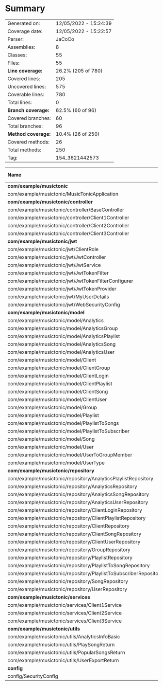 # Summary
|||
|:---|:---|
| Generated on: | 12/05/2022 - 15:24:39 |
| Coverage date: | 12/05/2022 - 15:22:57 |
| Parser: | JaCoCo |
| Assemblies: | 8 |
| Classes: | 55 |
| Files: | 55 |
| **Line coverage:** | 26.2% (205 of 780) |
| Covered lines: | 205 |
| Uncovered lines: | 575 |
| Coverable lines: | 780 |
| Total lines: | 0 |
| **Branch coverage:** | 62.5% (60 of 96) |
| Covered branches: | 60 |
| Total branches: | 96 |
| **Method coverage:** | 10.4% (26 of 250) |
| Covered methods: | 26 |
| Total methods: | 250 |
| Tag: | 154_3621442573 |

|**Name**|**Covered**|**Uncovered**|**Coverable**|**Total**|**Line coverage**|**Covered**|**Total**|**Branch coverage**|**Covered**|**Total**|**Method coverage**|
|:---|---:|---:|---:|---:|---:|---:|---:|---:|---:|---:|---:|
|**com/example/musictonic**|**1**|**2**|**3**|**0**|**33.3%**|**0**|**0**|****|**1**|**2**|**50%**|
|com/example/musictonic/MusicTonicApplication|1|2|3|0|33.3%|0|0||1|2|50%|
|**com/example/musictonic/controller**|**35**|**29**|**64**|**0**|**54.6%**|**2**|**2**|**100%**|**12**|**13**|**92.3%**|
|com/example/musictonic/controller/BaseController|1|1|2|0|50%|0|0||1|2|50%|
|com/example/musictonic/controller/Client1Controller|22|20|42|0|52.3%|0|0||6|6|100%|
|com/example/musictonic/controller/Client2Controller|3|4|7|0|42.8%|0|0||2|2|100%|
|com/example/musictonic/controller/Client3Controller|9|4|13|0|69.2%|2|2|100%|3|3|100%|
|**com/example/musictonic/jwt**|**0**|**101**|**101**|**0**|**0%**|**0**|**14**|**0%**|**0**|**26**|**0%**|
|com/example/musictonic/jwt/ClientRole|0|3|3|0|0%|0|0||0|2|0%|
|com/example/musictonic/jwt/JwtController|0|3|3|0|0%|0|0||0|3|0%|
|com/example/musictonic/jwt/JwtService|0|13|13|0|0%|0|4|0%|0|3|0%|
|com/example/musictonic/jwt/JwtTokenFilter|0|13|13|0|0%|0|4|0%|0|2|0%|
|com/example/musictonic/jwt/JwtTokenFilterConfigurer|0|6|6|0|0%|0|0||0|2|0%|
|com/example/musictonic/jwt/JwtTokenProvider|0|25|25|0|0%|0|4|0%|0|7|0%|
|com/example/musictonic/jwt/MyUserDetails|0|13|13|0|0%|0|2|0%|0|2|0%|
|com/example/musictonic/jwt/WebSecurityConfig|0|25|25|0|0%|0|0||0|5|0%|
|**com/example/musictonic/model**|**0**|**355**|**355**|**0**|**0%**|**0**|**0**|****|**0**|**165**|**0%**|
|com/example/musictonic/model/Analytics|0|36|36|0|0%|0|0||0|17|0%|
|com/example/musictonic/model/AnalyticsGroup|0|7|7|0|0%|0|0||0|2|0%|
|com/example/musictonic/model/AnalyticsPlaylist|0|11|11|0|0%|0|0||0|3|0%|
|com/example/musictonic/model/AnalyticsSong|0|20|20|0|0%|0|0||0|9|0%|
|com/example/musictonic/model/AnalyticsUser|0|21|21|0|0%|0|0||0|10|0%|
|com/example/musictonic/model/Client|0|9|9|0|0%|0|0||0|4|0%|
|com/example/musictonic/model/ClientGroup|0|17|17|0|0%|0|0||0|9|0%|
|com/example/musictonic/model/ClientLogin|0|12|12|0|0%|0|0||0|6|0%|
|com/example/musictonic/model/ClientPlaylist|0|21|21|0|0%|0|0||0|10|0%|
|com/example/musictonic/model/ClientSong|0|17|17|0|0%|0|0||0|9|0%|
|com/example/musictonic/model/ClientUser|0|21|21|0|0%|0|0||0|10|0%|
|com/example/musictonic/model/Group|0|21|21|0|0%|0|0||0|11|0%|
|com/example/musictonic/model/Playlist|0|26|26|0|0%|0|0||0|12|0%|
|com/example/musictonic/model/PlaylistToSongs|0|21|21|0|0%|0|0||0|10|0%|
|com/example/musictonic/model/PlaylistToSubscriber|0|7|7|0|0%|0|0||0|2|0%|
|com/example/musictonic/model/Song|0|36|36|0|0%|0|0||0|16|0%|
|com/example/musictonic/model/User|0|33|33|0|0%|0|0||0|15|0%|
|com/example/musictonic/model/UserToGroupMember|0|17|17|0|0%|0|0||0|9|0%|
|com/example/musictonic/model/UserType|0|2|2|0|0%|0|0||0|1|0%|
|**com/example/musictonic/repository**|**0**|**0**|**0**|**0**|****|**0**|**0**|****|**0**|**0**|****|
|com/example/musictonic/repository/AnalyticsPlaylistRepository|0|0|0|0||0|0||0|0||
|com/example/musictonic/repository/AnalyticsRepository|0|0|0|0||0|0||0|0||
|com/example/musictonic/repository/AnalyticsSongRepository|0|0|0|0||0|0||0|0||
|com/example/musictonic/repository/AnalyticsUserRepository|0|0|0|0||0|0||0|0||
|com/example/musictonic/repository/ClientLoginRepository|0|0|0|0||0|0||0|0||
|com/example/musictonic/repository/ClientPlaylistRepository|0|0|0|0||0|0||0|0||
|com/example/musictonic/repository/ClientRepository|0|0|0|0||0|0||0|0||
|com/example/musictonic/repository/ClientSongRepository|0|0|0|0||0|0||0|0||
|com/example/musictonic/repository/ClientUserRepository|0|0|0|0||0|0||0|0||
|com/example/musictonic/repository/GroupRepository|0|0|0|0||0|0||0|0||
|com/example/musictonic/repository/PlaylistRepository|0|0|0|0||0|0||0|0||
|com/example/musictonic/repository/PlaylistToSongRepository|0|0|0|0||0|0||0|0||
|com/example/musictonic/repository/PlaylistToSubscriberRepository|0|0|0|0||0|0||0|0||
|com/example/musictonic/repository/SongRepository|0|0|0|0||0|0||0|0||
|com/example/musictonic/repository/UserRepository|0|0|0|0||0|0||0|0||
|**com/example/musictonic/services**|**169**|**22**|**191**|**0**|**88.4%**|**58**|**80**|**72.5%**|**13**|**13**|**100%**|
|com/example/musictonic/services/Client1Service|128|22|150|0|85.3%|38|60|63.3%|9|9|100%|
|com/example/musictonic/services/Client2Service|12|0|12|0|100%|6|6|100%|2|2|100%|
|com/example/musictonic/services/Client3Service|29|0|29|0|100%|14|14|100%|2|2|100%|
|**com/example/musictonic/utils**|**0**|**57**|**57**|**0**|**0%**|**0**|**0**|****|**0**|**29**|**0%**|
|com/example/musictonic/utils/AnalyticsInfoBasic|0|16|16|0|0%|0|0||0|8|0%|
|com/example/musictonic/utils/PlaySongReturn|0|12|12|0|0%|0|0||0|6|0%|
|com/example/musictonic/utils/PopularSongsReturn|0|12|12|0|0%|0|0||0|6|0%|
|com/example/musictonic/utils/UserExportReturn|0|17|17|0|0%|0|0||0|9|0%|
|**config**|**0**|**9**|**9**|**0**|**0%**|**0**|**0**|****|**0**|**2**|**0%**|
|config/SecurityConfig|0|9|9|0|0%|0|0||0|2|0%|
